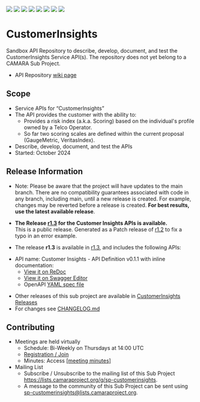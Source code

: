<a href="https://github.com/camaraproject/CustomerInsights/commits/" title="Last Commit"><img src="https://img.shields.io/github/last-commit/camaraproject/CustomerInsights?style=plastic"></a>
<a href="https://github.com/camaraproject/CustomerInsights/issues" title="Open Issues"><img src="https://img.shields.io/github/issues/camaraproject/CustomerInsights?style=plastic"></a>
<a href="https://github.com/camaraproject/CustomerInsights/pulls" title="Open Pull Requests"><img src="https://img.shields.io/github/issues-pr/camaraproject/CustomerInsights?style=plastic"></a>
<a href="https://github.com/camaraproject/CustomerInsights/graphs/contributors" title="Contributors"><img src="https://img.shields.io/github/contributors/camaraproject/CustomerInsights?style=plastic"></a>
<a href="https://github.com/camaraproject/CustomerInsights" title="Repo Size"><img src="https://img.shields.io/github/repo-size/camaraproject/CustomerInsights?style=plastic"></a>
<a href="https://github.com/camaraproject/CustomerInsights/blob/main/LICENSE" title="License"><img src="https://img.shields.io/badge/License-Apache%202.0-green.svg?style=plastic"></a>
<a href="https://github.com/camaraproject/CustomerInsights/releases/latest" title="Latest Release"><img src="https://img.shields.io/github/release/camaraproject/CustomerInsights?style=plastic"></a>
<a href="https://github.com/camaraproject/Governance/blob/main/ProjectStructureAndRoles.md" title="Sandbox API Repository"><img src="https://img.shields.io/badge/Sandbox%20API%20Repository-yellow?style=plastic"></a>

# CustomerInsights

Sandbox API Repository to describe, develop, document, and test the CustomerInsights Service API(s). The repository does not yet belong to a CAMARA Sub Project.

* API Repository [wiki page](https://lf-camaraproject.atlassian.net/wiki/x/owBuAQ)

## Scope

* Service APIs for “CustomerInsights”
* The API provides the customer with the ability to:
  * Provides a risk index (a.k.a. Scoring) based on the individual's profile owned by a Telco Operator.
  * So far two scoring scales are defined within the current proposal (GaugeMetric, VeritasIndex).
* Describe, develop, document, and test the APIs
* Started: October 2024

## Release Information

<!-- Optional: an explicit listing of the latest (pre-)release with additional information, e.g. links to the API definitions -->
<!-- In addition use/uncomment one or multiple the following alternative options when becoming applicable -->
<!-- Pre-releases of this sub project are available in https://github.com/camaraproject/CustomerInsights/releases -->
<!-- The latest public release is available here: https://github.com/camaraproject/CustomerInsights/releases/latest -->
<!-- For changes see [CHANGELOG.md](https://github.com/camaraproject/CustomerInsights/blob/main/CHANGELOG.md) -->
* Note: Please be aware that the project will have updates to the main branch. There are no compatibility guarantees associated with code in any branch, including main, until a new release is created. For example, changes may be reverted before a release is created. **For best results, use the latest available release**.

* **The Release [r1.3](https://github.com/camaraproject/CustomerInsights/releases/tag/r1.3) for the Customer Insights APIs is available.**
<br>This is a public release. Generated as a Patch release of [r1.2](https://github.com/camaraproject/CustomerInsights/releases/tag/r1.2) to fix a typo in an error example.

* The release **r1.3** is available in [r1.3](https://github.com/camaraproject/CustomerInsights/tree/r1.3), and includes the following APIs:
- API name: Customer Insights - API Definition v0.1.1 with inline documentation:
  - [View it on ReDoc](https://redocly.github.io/redoc/?url=https://raw.githubusercontent.com/camaraproject/CustomerInsights/r1.3/code/API_definitions/customer-insights.yaml&nocors)
  - [View it on Swagger Editor](https://camaraproject.github.io/swagger-ui/?url=https://raw.githubusercontent.com/camaraproject/CustomerInsights/r1.3/code/API_definitions/customer-insights.yaml)
  - OpenAPI [YAML spec file](https://github.com/camaraproject/CustomerInsights/blob/r1.3/code/API_definitions/customer-insights.yaml)

* Other releases of this sub project are available in [CustomerInsights Releases](https://github.com/camaraproject/CustomerInsights/releases)
* For changes see [CHANGELOG.md](https://github.com/camaraproject/CustomerInsights/blob/main/CHANGELOG.md)

## Contributing
* Meetings are held virtually <!-- for new API families request a meeting link from the LF admin team or replace the information with the existing meeting information (of the API family) -->
    * Schedule: Bi-Weekly on Thursdays at 14:00 UTC
    * [Registration / Join](https://zoom-lfx.platform.linuxfoundation.org/meeting/95737002367?password=034d9b74-a944-4def-ae30-0f93802430a5)
    * Minutes: Access [[meeting minutes]](https://lf-camaraproject.atlassian.net/wiki/x/XIBuAQ)
* Mailing List
    <!-- Note: the $sub-project-mailinglistname$ is either already existing or will be created by the CAMARA Admin Team  -->
    * Subscribe / Unsubscribe to the mailing list of this Sub Project <https://lists.camaraproject.org/g/sp-customerinsights>.
    * A message to the community of this Sub Project can be sent using <sp-customerinsights@lists.camaraproject.org>.
